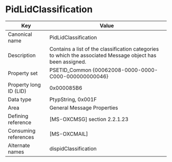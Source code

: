 # PidLidClassification

| Key | Value |
|---|---|
| Canonical name | PidLidClassification |
| Description | Contains a list of the classification categories to which the associated Message object has been assigned. |
| Property set | PSETID_Common {00062008-0000-0000-C000-000000000046} |
| Property long ID (LID) | 0x000085B6 |
| Data type | PtypString, 0x001F |
| Area | General Message Properties |
| Defining reference | [MS-OXCMSG] section 2.2.1.23 |
| Consuming references | [MS-OXCMAIL] |
| Alternate names | dispidClassification |
